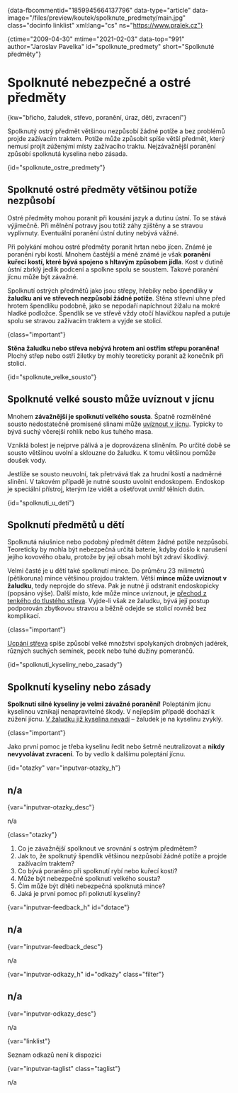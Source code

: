 
{data-fbcommentid="1859945664137796" data-type="article" data-image="/files/preview/koutek/spolknute_predmety/main.jpg" class="docinfo linklist" xml:lang="cs" ns="https://www.pralek.cz"}

{ctime="2009-04-30" mtime="2021-02-03" data-top="991" author="Jaroslav Pavelka" id="spolknute_predmety" short="Spolknuté předměty"}

# Spolknuté nebezpečné a ostré předměty

{kw="břicho, žaludek, střevo, poranění, úraz, děti, zvracení"}

Spolknutý ostrý předmět většinou nezpůsobí žádné potíže a bez problémů projde zažívacím traktem. Potíže může způsobit spíše větší předmět, který nemusí projít zúženými místy zažívacího traktu. Nejzávažnější poranění způsobí spolknutá kyselina nebo zásada.

{id="spolknute\_ostre\_predmety"}

## Spolknuté ostré předměty většinou potíže nezpůsobí

Ostré předměty mohou poranit při kousání jazyk a dutinu ústní. To se stává výjimečně. Při mělnění potravy jsou totiž záhy zjištěny a se stravou vyplivnuty. Eventuální poranění ústní dutiny nebývá vážné.

Při polykání mohou ostré předměty poranit hrtan nebo jícen. Známé je poranění rybí kostí. Mnohem častější a méně známé je však **poranění kuřecí kostí, které bývá spojeno s hltavým způsobem jídla**. Kost v dutině ústní zbrklý jedlík podcení a spolkne spolu se soustem. Takové poranění jícnu může být závažné.

Spolknutí ostrých předmětů jako jsou střepy, hřebíky nebo špendlíky **v žaludku ani ve střevech nezpůsobí žádné potíže**. Stěna střevní uhne před hrotem špendlíku podobně, jako se nepodaří napíchnout žížalu na mokré hladké podložce. Špendlík se ve střevě vždy otočí hlavičkou napřed a putuje spolu se stravou zažívacím traktem a vyjde se stolicí.

{class="important"}

**Stěna žaludku nebo střeva nebývá hrotem ani ostřím střepu poraněna!** Plochý střep nebo ostří žiletky by mohly teoreticky poranit až konečník při stolici.

{id="spolknute\_velke\_sousto"}

## Spolknuté velké sousto může uvíznout v jícnu

Mnohem **závažnější je spolknutí velkého sousta**. Špatně rozmělněné sousto nedostatečně promísené slinami může [uvíznout v jícnu][1]. Typicky to bývá suchý včerejší rohlík nebo kus tuhého masa.

Vzniklá bolest je nejprve pálivá a je doprovázena sliněním. Po určité době se sousto většinou uvolní a sklouzne do žaludku. K tomu většinou pomůže doušek vody.

Jestliže se sousto neuvolní, tak přetrvává tlak za hrudní kostí a nadměrné slinění. V takovém případě je nutné sousto uvolnit endoskopem. Endoskop je speciální přístroj, kterým lze vidět a ošetřovat uvnitř tělních dutin.

{id="spolknuti\_u\_deti"}

## Spolknutí předmětů u dětí

Spolknutá náušnice nebo podobný předmět dětem žádné potíže nezpůsobí. Teoreticky by mohla být nebezpečná určitá baterie, kdyby došlo k narušení jejího kovového obalu, protože by její obsah mohl být zdraví škodlivý.

Velmi časté je u dětí také spolknutí mince. Do průměru 23 milimetrů (pětikoruna) mince většinou projdou traktem. Větší **mince může uvíznout v žaludku**, tedy neprojde do střeva. Pak je nutné ji odstranit endoskopicky (popsáno výše). Další místo, kde může mince uvíznout, je [přechod z tenkého do tlustého střeva][1]. Vyjde-li však ze žaludku, bývá její postup podporován zbytkovou stravou a běžně odejde se stolicí rovněž bez komplikací.

{class="important"}

[Ucpání střeva][2] spíše způsobí velké množství spolykaných drobných jadérek, různých suchých semínek, pecek nebo tuhé dužiny pomerančů.

{id="spolknuti\_kyseliny\_nebo_zasady"}

## Spolknutí kyseliny nebo zásady

**Spolknutí silné kyseliny je velmi závažné poranění!** Poleptáním jícnu kyselinou vznikají nenapravitelné škody. V nejlepším případě dochází k zúžení jícnu. [V žaludku již kyselina nevadí][1] – žaludek je na kyselinu zvyklý.

{class="important"}

Jako první pomoc je třeba kyselinu ředit nebo šetrně neutralizovat a **nikdy nevyvolávat zvracení**. To by vedlo k dalšímu poleptání jícnu.

{id="otazky" var="inputvar-otazky_h"}

## n/a

{var="inputvar-otazky_desc"}

n/a

{class="otazky"}

  1. Co je závažnější spolknout ve srovnání s ostrým předmětem?
  2. Jak to, že spolknutý špendlík většinou nezpůsobí žádné potíže a projde zažívacím traktem?
  3. Co bývá poraněno při spolknutí rybí nebo kuřecí kosti?
  4. Může být nebezpečné spolknutí velkého sousta?
  5. Čím může být dítěti nebezpečná spolknutá mince?
  6. Jaká je první pomoc při polknutí kyseliny?

{var="inputvar-feedback_h" id="dotace"}

## n/a

{var="inputvar-feedback_desc"}

n/a

{var="inputvar-odkazy_h" id="odkazy" class="filter"}

## n/a

{var="inputvar-odkazy_desc"}

n/a

{var="linklist"}

Seznam odkazů není k dispozici

{var="inputvar-taglist" class="taglist"}

n/a

 [1]: zdrave_traveni
 [2]: ileus

